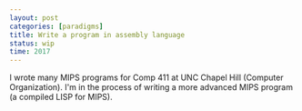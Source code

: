 ```yaml
---
layout: post
categories: [paradigms]
title: Write a program in assembly language
status: wip
time: 2017
---
```


I wrote many MIPS programs for Comp 411 at UNC Chapel Hill (Computer
Organization). I'm in the process of writing a more advanced MIPS program (a
compiled LISP for MIPS).
